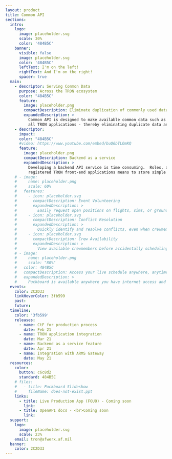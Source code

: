 ```yaml
---
layout: product
title: Common API
sections:
  intro:
    logo:
      image: placeholder.svg
      scale: 30%
      color: '484B5C'
    banner:
      visible: false
      image: placeholder.svg
      color: '484B5C'
      leftText: I'm on the left!
      rightText: And I'm on the right!
      spacer: true
  main:
    - descriptor: Serving Common Data
      purpose: Across the TRON ecosystem
      color: "484B5C"
      feature:
        image: placeholder.png
        compactDescription: Eliminate duplication of commonly used data
        expandedDescription: >
          Common API is designed to make available common data such as user data and organizational information to
          all TRON applications - thereby eliminating duplicate data and database schemas
    - descriptor: 
      impact: 
      color: "484B5C"
      #video: https://www.youtube.com/embed/buQ6bTLOmKQ
      feature:
        image: placeholder.png
        compactDescription: Backend as a service
        expandedDescription: >
          Developing a backend API service is time consuming.  Roles, authorizations, testing... Common API offers
          registered TRON front-end applications means to store simple data structures by-application to eliminate the need for a seperate backend.
    # - image: 
    #     name: placeholder.png
    #     scale: 60%
    #   features:
    #     - icon: placeholder.svg
    #       compactDescription: Event Volunteering
    #       expandedDescription: >
    #         Easily request open positions on flights, sims, or ground events from your personal device, anywhere in the world...without needing a lengthy text chain to your schedulers.
    #     - icon: placeholder.svg
    #       compactDescription: Conflict Resolution
    #       expandedDescription: >
    #         Quickly identify and resolve conflicts, even when crewmembers are scheduled separately by two different organizations.
    #     - icon: placeholder.svg
    #       compactDescription: Crew Availability
    #       expandedDescription: >
    #         View available crewmembers before accidentally scheduling someone for two flights at the same time.
    # - image:
    #     name: placeholder.png
    #     scale: "80%"
    #   color: 484B5C
    #   compactDescription: Access your live schedule anywhere, anytime.
    #   expandedDescription: >
    #     Puckboard is available anywhere you have internet access and a browser, and updates are shown in real time. The mobile view is optimized for all devices, adding needed flexibility to your operations.  
  events:
    color: 2C2D33
    linkHoverColor: 3fb599
    past:
    future:      
  timeline:
    color: '3fb599'
    releases:
      - name: CtF for production process
        date: Feb 21
      - name: TRON application integration
        date: Mar 21
      - name: Backend as a service feature
        date: Apr 21
      - name: Integration with ARMS Gateway
        date: May 21
  resources:
    color: 
      button: c6c8d2
      standard: 484B5C
    # files:
    #   - title: Puckboard Slideshow
    #     fileName: does-not-exist.ppt
    links:
      - title: Live Production App (FOUO) - Coming soon
        link: 
      - title: OpenAPI docs - <br>Coming soon
        link: 
  support:
    logo: 
      image: placeholder.svg
      scale: 23%
    email: tron@afwerx.af.mil
  banner:
    color: 2C2D33
---
```

